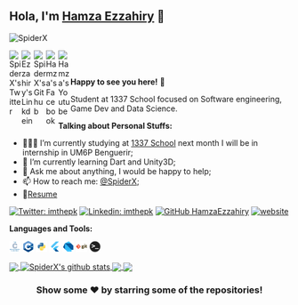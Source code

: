 
## Hola, I'm [Hamza Ezzahiry](https://spiderx.vercel.app) 👋

<p align="left"> <img src="https://komarev.com/ghpvc/?username=hamza-ezzahiry&color=blue&style=flat-square" alt="SpiderX" /> </p>

<a href="https://twitter.com/HamzaEzzahiry">
  <img align="left" alt="SpiderX's Twitter" width="22px" src="https://cdn.jsdelivr.net/npm/simple-icons@v3/icons/twitter.svg" />
</a>

<a href="https://linkedin.com/in/hezzahir">
  <img align="left" alt="Ezzahiry's Linkdein" width="22px" src="https://cdn.jsdelivr.net/npm/simple-icons@v3/icons/linkedin.svg" />
</a>

<a href="https://github.com/hamza-ezzahiry">
  <img align="left" alt="SpiderX's Github" width="22px" src="https://cdn.jsdelivr.net/npm/simple-icons@v3/icons/github.svg" />
</a>

<a href="https://www.facebook.com/hamza.ezzahiry/">
  <img align="left" alt="Hamza's Facebook" width="22px" src="https://cdn.jsdelivr.net/npm/simple-icons@v3/icons/facebook.svg" />
</a>

<a href="https://www.youtube.com/channel/UCSKUmvj3YTuj4h3cYRDnHwQ">
  <img align="left" alt="Hamza's Youtube" width="22px" src="https://cdn.jsdelivr.net/npm/simple-icons@v3/icons/youtube.svg" />
</a>

<br/>
<br/>

**Happy to see you here!** 🤩

Student at 1337 School focused on Software engineering, Game Dev and Data Science.

**Talking about Personal Stuffs:**

- 👨🏽‍💻 I’m currently studying at  [1337 School](https://1337.ma) next month I will be in internship in UM6P Benguerir;
- 🌱 I’m currently learning Dart and Unity3D; 
- 💬 Ask me about anything, I would be happy to help;
- 📫 How to reach me: [@SpiderX](https://twitter.com/HamzaEzzahiry);
- 📝[Resume](https://spiderx.vercel.app/cv.html)

[![Twitter: imthepk](https://img.shields.io/twitter/follow/hamzaEzzahiry?style=social)](https://twitter.com/HamzaEzzahiry)
[![Linkedin: imthepk](https://img.shields.io/badge/-hezzahir-blue?style=flat-square&logo=Linkedin&logoColor=white&link=https://www.linkedin.com/in/hezzahir/)](https://www.linkedin.com/in/hezzahir/)
[![GitHub HamzaEzzahiry](https://img.shields.io/github/followers/hamza-ezzahiry?label=follow&style=social)](https://github.com/hamza-ezzahiry)
[![website](https://img.shields.io/badge/PortfolioWebsite-SpiderX-2648ff?style=flat-square&logo=google-chrome)](https://hamza-ezzahiry.github.io/First_portfolio/index.html)


**Languages and Tools:**  

<code><img height="20" src="https://raw.githubusercontent.com/github/explore/80688e429a7d4ef2fca1e82350fe8e3517d3494d/topics/c/c.png"></code>
<code><img height="20" src="https://raw.githubusercontent.com/github/explore/80688e429a7d4ef2fca1e82350fe8e3517d3494d/topics/cpp/cpp.png"></code>
<code><img height="20" src="https://raw.githubusercontent.com/github/explore/80688e429a7d4ef2fca1e82350fe8e3517d3494d/topics/python/python.png"></code>
<code><img height="20" src="https://raw.githubusercontent.com/github/explore/80688e429a7d4ef2fca1e82350fe8e3517d3494d/topics/flutter/flutter.png"></code>
<code><img height="20" src="https://raw.githubusercontent.com/github/explore/80688e429a7d4ef2fca1e82350fe8e3517d3494d/topics/dart/dart.png"></code>
<code><img height="20" src="https://raw.githubusercontent.com/github/explore/80688e429a7d4ef2fca1e82350fe8e3517d3494d/topics/git/git.png"></code>
<code><img height="20" src="https://raw.githubusercontent.com/github/explore/80688e429a7d4ef2fca1e82350fe8e3517d3494d/topics/terminal/terminal.png"></code>

<a href="https://github.com/hamza-ezzahiry">
  <img align="center" src="https://github-readme-stats.vercel.app/api/top-langs/?username=hamza-ezzahiry&theme=light" />
</a>
<a href="https://github.com/hamza-ezzahiry">
 <img align="center" src="https://github-readme-stats.vercel.app/api?username=hamza-ezzahiry&show_icons=true&theme=light&line_height=40" alt="SpiderX's github stats"/>
</a>

<a href="https://github.com/hamza-ezzahiry/Flutter_projects">
  <img align="center" src="https://github-readme-stats.vercel.app/api/pin/?username=hamza-ezzahiry&repo=Flutter_projects&theme=light" />
</a>
<a href="https://github.com/hamza-ezzahiry/Wolf3D">
  <img align="center" src="https://github-readme-stats.vercel.app/api/pin/?username=hamza-ezzahiry&repo=Wolf3D&theme=light" />
</a>


<div align="center">

### Show some ❤️ by starring some of the repositories!

</div>
